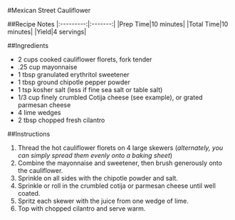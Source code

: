 #Mexican Street Cauliflower

##Recipe Notes
|:---------:|:-------:|
|Prep Time|10 minutes|
|Total Time|10 minutes|
|Yield|4 servings|

##Ingredients
* 2 cups cooked cauliflower florets, fork tender
* .25 cup mayonnaise
* 1 tbsp granulated erythritol sweetener
* 1 tbsp ground chipotle pepper powder
* 1 tsp kosher salt (less if fine sea salt or table salt)
* 1/3 cup finely crumbled Cotija cheese (see example), or grated parmesan cheese
* 4 lime wedges
* 2 tbsp chopped fresh cilantro

##Instructions

1. Thread the hot cauliflower florets on 4 large skewers (*alternately, you can simply spread them evenly onto a baking sheet*)
2. Combine the mayonnaise and sweetener, then brush generously onto the cauliflower.
3. Sprinkle on all sides with the chipotle powder and salt.
4. Sprinkle or roll in the crumbled cotija or parmesan cheese until well coated.
5. Spritz each skewer with the juice from one wedge of lime.
6. Top with chopped cilantro and serve warm.
